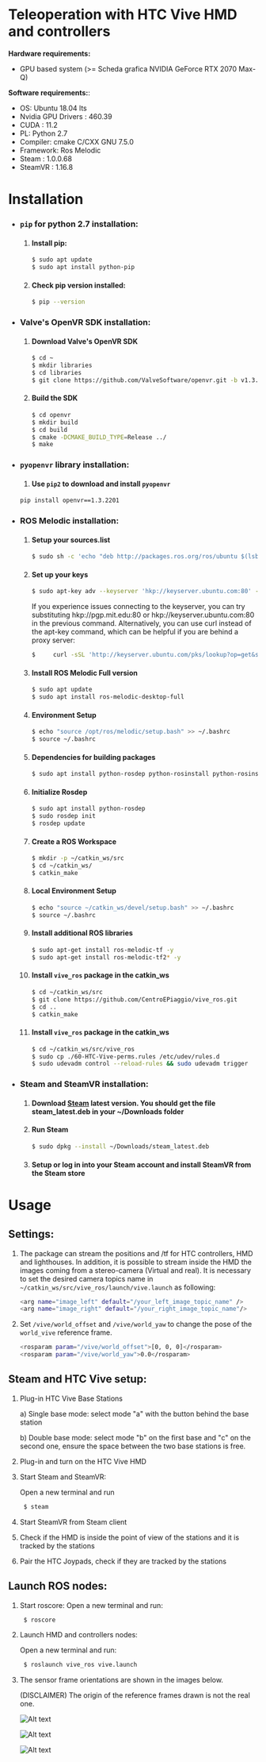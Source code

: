 # Teleoperation with HTC Vive HMD and controllers

**Hardware requirements:**
- GPU based system (>= Scheda grafica NVIDIA GeForce RTX 2070 Max-Q)

**Software requirements:**:

- OS: Ubuntu 18.04 lts
- Nvidia GPU Drivers : 460.39
- CUDA : 11.2  
- PL: Python 2.7
- Compiler: cmake C/CXX GNU 7.5.0
- Framework: Ros Melodic   
- Steam : 1.0.0.68
- SteamVR : 1.16.8 

# Installation

- ### `pip` for python 2.7 installation:
    1. #### Install pip:
       ```sh
       $ sudo apt update
       $ sudo apt install python-pip
       ```
    2. #### Check pip version installed:
       ```sh
       $ pip --version
       ```
       
- ### Valve's OpenVR SDK installation:

    1. #### Download Valve's OpenVR SDK
       ```bash
       $ cd ~
       $ mkdir libraries
       $ cd libraries
       $ git clone https://github.com/ValveSoftware/openvr.git -b v1.3.22 
       ```
    2. #### Build the SDK
       ```sh
       $ cd openvr
       $ mkdir build
       $ cd build
       $ cmake -DCMAKE_BUILD_TYPE=Release ../
       $ make
       ```
       
- ### `pyopenvr` library installation:
    1. #### Use `pip2` to download and install `pyopenvr`
    ```bash
    pip install openvr==1.3.2201
    ```
  
- ### ROS Melodic installation:
    1. #### Setup your sources.list
       ```sh
       $ sudo sh -c 'echo "deb http://packages.ros.org/ros/ubuntu $(lsb_release -sc) main" > /etc/apt/sources.list.d/ros-latest.list'
       ```
    2. #### Set up your keys
       ```sh
       $ sudo apt-key adv --keyserver 'hkp://keyserver.ubuntu.com:80' --recv-key C1CF6E31E6BADE8868B172B4F42ED6FBAB17C654
       ```
       If you experience issues connecting to the keyserver, you can try substituting hkp://pgp.mit.edu:80 or hkp://keyserver.ubuntu.com:80 in the previous command.
       Alternatively, you can use curl instead of the apt-key command, which can be helpful if you are behind a proxy server: 
       ```sh
       $     curl -sSL 'http://keyserver.ubuntu.com/pks/lookup?op=get&search=0xC1CF6E31E6BADE8868B172B4F42ED6FBAB17C654' | sudo apt-key add -
       ```
    3. #### Install ROS Melodic Full version
       ```sh
       $ sudo apt update
       $ sudo apt install ros-melodic-desktop-full
       ```
    4. #### Environment Setup
       ```sh
       $ echo "source /opt/ros/melodic/setup.bash" >> ~/.bashrc
       $ source ~/.bashrc
       ```
    5. #### Dependencies for building packages
       ```sh
       $ sudo apt install python-rosdep python-rosinstall python-rosinstall-generator python-wstool build-essential
       ```
    6. #### Initialize Rosdep
       ```sh
       $ sudo apt install python-rosdep
       $ sudo rosdep init
       $ rosdep update
       ```
    7. #### Create a ROS Workspace
       ```sh
       $ mkdir -p ~/catkin_ws/src
       $ cd ~/catkin_ws/
       $ catkin_make 
       ```
    8. #### Local Environment Setup
       ```sh
       $ echo "source ~/catkin_ws/devel/setup.bash" >> ~/.bashrc
       $ source ~/.bashrc
       ```
    9. #### Install additional ROS libraries
       ```sh 
       $ sudo apt-get install ros-melodic-tf -y
       $ sudo apt-get install ros-melodic-tf2* -y
       ``` 
    9. #### Install `vive_ros` package in the catkin_ws
       ```sh 
       $ cd ~/catkin_ws/src
       $ git clone https://github.com/CentroEPiaggio/vive_ros.git
       $ cd ..
       $ catkin_make
       ```
    9. #### Install `vive_ros` package in the catkin_ws
       ```sh 
       $ cd ~/catkin_ws/src/vive_ros
       $ sudo cp ./60-HTC-Vive-perms.rules /etc/udev/rules.d
       $ sudo udevadm control --reload-rules && sudo udevadm trigger
       ```               
- ### Steam and SteamVR installation:
    1. #### Download [Steam](https://store.steampowered.com) latest version. You should get the file steam_latest.deb in your ~/Downloads folder
    2. #### Run Steam 
       ```sh
       $ sudo dpkg --install ~/Downloads/steam_latest.deb
       ```
    3. #### Setup or log in into your Steam account and install SteamVR from the Steam store

# Usage

## Settings:

1.  The package can stream the positions and /tf for HTC controllers, HMD and lighthouses. In addition,
    it is possible to stream inside the HMD the images coming from a stereo-camera (Virtual and real).
    It is necessary to set the desired camera topics name in ```~/catkin_ws/src/vive_ros/launch/vive.launch``` as following:

    ```sh
    <arg name="image_left" default="/your_left_image_topic_name" />
    <arg name="image_right" default="/your_right_image_topic_name"/>
    ```

2. Set `/vive/world_offset` and `/vive/world_yaw` to change the pose of the `world_vive` reference frame.
    
    ```sh
    <rosparam param="/vive/world_offset">[0, 0, 0]</rosparam>
    <rosparam param="/vive/world_yaw">0.0</rosparam>
    ```

## Steam and HTC Vive setup:

1. Plug-in HTC Vive Base Stations
    
    a) Single base mode: select mode "a" with the button behind the base station

    b) Double base mode: select mode "b" on the first base and "c" on the second one, ensure the space between the two base stations
       is free.

2. Plug-in and turn on the HTC Vive HMD

3. Start Steam and SteamVR:
   
   Open a new terminal and run
   
   ```sh
    $ steam
   ```
   
4. Start SteamVR from Steam client

5. Check if the HMD is inside the point of view of the stations and it is tracked by the stations

6. Pair the HTC Joypads, check if they are tracked by the stations

## Launch ROS nodes:

1. Start roscore:
   Open a new terminal and run:
   
   ```sh
    $ roscore
   ```
2. Launch HMD and controllers nodes:
   
   Open a new terminal and run:
   
   ```sh
    $ roslaunch vive_ros vive.launch
   ```
 
4. The sensor frame orientations are shown in the images below.
   
   (DISCLAIMER) The origin of the reference frames drawn is not the real one.

    ![Alt text](images/lighthouse_frame.jpg?raw=true "lighthouse frame")
   
    ![Alt text](images/hmd_frame.jpg?raw=true "lighthouse frame")
   
    ![Alt text](images/controller_frame.jpg?raw=true "lighthouse frame")



